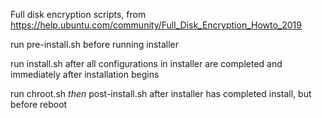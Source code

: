 Full disk encryption scripts, from https://help.ubuntu.com/community/Full_Disk_Encryption_Howto_2019

run pre-install.sh before running installer

run install.sh after all configurations in installer are completed and immediately after installation begins

run chroot.sh *then* post-install.sh after installer has completed install, but before reboot
